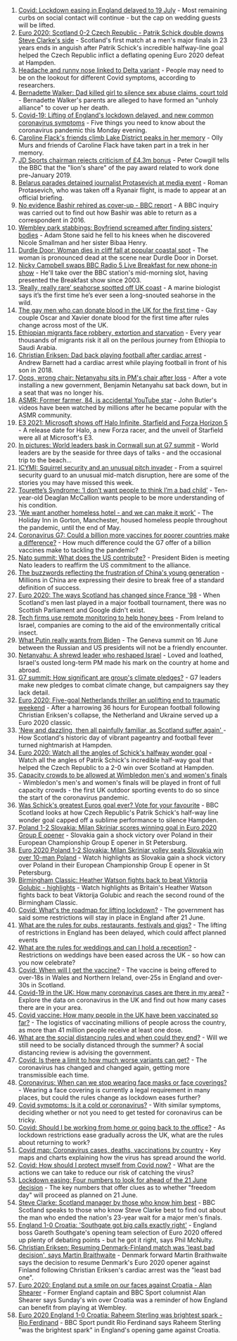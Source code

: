 1. [Covid: Lockdown easing in England delayed to 19 July](https://www.bbc.co.uk/news/uk-57476776) - Most remaining curbs on social contact will continue - but the cap on wedding guests will be lifted.
2. [Euro 2020: Scotland 0-2 Czech Republic - Patrik Schick double downs Steve Clarke's side](https://www.bbc.co.uk/sport/football/51197776) - Scotland's first match at a men's major finals in 23 years ends in anguish after Patrik Schick's incredible halfway-line goal helped the Czech Republic inflict a deflating opening Euro 2020 defeat at Hampden.
3. [Headache and runny nose linked to Delta variant](https://www.bbc.co.uk/news/health-57467051) - People may need to be on the lookout for different Covid symptoms, according to researchers.
4. [Bernadette Walker: Dad killed girl to silence sex abuse claims, court told](https://www.bbc.co.uk/news/uk-england-cambridgeshire-57471768) - Bernadette Walker's parents are alleged to have formed an "unholy alliance" to cover up her death.
5. [Covid-19: Lifting of England's lockdown delayed, and new common coronavirus symptoms](https://www.bbc.co.uk/news/uk-57475005) - Five things you need to know about the coronavirus pandemic this Monday evening.
6. [Caroline Flack's friends climb Lake District peaks in her memory](https://www.bbc.co.uk/news/uk-57474925) - Olly Murs and friends of Caroline Flack have taken part in a trek in her memory.
7. [JD Sports chairman rejects criticism of £4.3m bonus](https://www.bbc.co.uk/news/business-57467451) - Peter Cowgill tells the BBC that the "lion's share" of the pay award related to work done pre-January 2019.
8. [Belarus parades detained journalist Protasevich at media event](https://www.bbc.co.uk/news/world-europe-57473375) - Roman Protasevich, who was taken off a Ryanair flight, is made to appear at an official briefing.
9. [No evidence Bashir rehired as cover-up - BBC report](https://www.bbc.co.uk/news/uk-57469980) - A BBC inquiry was carried out to find out how Bashir was able to return as a correspondent in 2016.
10. [Wembley park stabbings: Boyfriend screamed after finding sisters' bodies](https://www.bbc.co.uk/news/uk-england-london-57471267) - Adam Stone said he fell to his knees when he discovered Nicole Smallman and her sister Bibaa Henry.
11. [Durdle Door: Woman dies in cliff fall at popular coastal spot](https://www.bbc.co.uk/news/uk-england-dorset-57475474) - The woman is pronounced dead at the scene near Durdle Door in Dorset.
12. [Nicky Campbell swaps BBC Radio 5 Live Breakfast for new phone-in show](https://www.bbc.co.uk/news/entertainment-arts-57472944) - He'll take over the BBC station's mid-morning slot, having presented the Breakfast show since 2003.
13. [‘Really, really rare’ seahorse spotted off UK coast](https://www.bbc.co.uk/news/science-environment-57448237) - A marine biologist says it’s the first time he’s ever seen a long-snouted seahorse in the wild.
14. [The gay men who can donate blood in the UK for the first time](https://www.bbc.co.uk/news/uk-57469036) - Gay couple Oscar and Xavier donate blood for the first time after rules change across most of the UK.
15. [Ethiopian migrants face robbery, extortion and starvation](https://www.bbc.co.uk/news/world-africa-57447744) - Every year thousands of migrants risk it all on the perilous journey from Ethiopia to Saudi Arabia.
16. [Christian Eriksen: Dad back playing football after cardiac arrest](https://www.bbc.co.uk/news/uk-wales-57466397) - Andrew Barnett had a cardiac arrest while playing football in front of his son in 2018.
17. [Oops, wrong chair: Netanyahu sits in PM's chair after loss](https://www.bbc.co.uk/news/world-57466408) - After a vote installing a new government, Benjamin Netanyahu sat back down, but in a seat that was no longer his.
18. [ASMR: Former farmer, 84, is accidental YouTube star](https://www.bbc.co.uk/news/uk-england-derbyshire-57402080) - John Butler's videos have been watched by millions after he became popular with the ASMR community.
19. [E3 2021: Microsoft shows off Halo Infinite, Starfield and Forza Horizon 5](https://www.bbc.co.uk/news/technology-57464057) - A release date for Halo, a new Forza racer, and the unveil of Starfield were all at Microsoft's E3.
20. [In pictures: World leaders bask in Cornwall sun at G7 summit](https://www.bbc.co.uk/news/uk-57438878) - World leaders are by the seaside for three days of talks - and the occasional trip to the beach...
21. [ICYMI: Squirrel security and an unusual pitch invader](https://www.bbc.co.uk/news/world-57432086) - From a squirrel security guard to an unusual mid-match disruption, here are some of the stories you may have missed this week.
22. [Tourette’s Syndrome: ‘I don’t want people to think I’m a bad child’](https://www.bbc.co.uk/news/uk-northern-ireland-57435056) - Ten-year-old Deaglan McCallion wants people to be more understanding of his condition.
23. ['We want another homeless hotel - and we can make it work'](https://www.bbc.co.uk/news/stories-57448625) - The Holiday Inn in Gorton, Manchester, housed homeless people throughout the pandemic, until the end of May.
24. [Coronavirus G7: Could a billion more vaccines for poorer countries make a difference?](https://www.bbc.co.uk/news/57427877) - How much difference could the G7 offer of a billion vaccines make to tackling the pandemic?
25. [Nato summit: What does the US contribute?](https://www.bbc.co.uk/news/world-44717074) - President Biden is meeting Nato leaders to reaffirm the US commitment to the alliance.
26. [The buzzwords reflecting the frustration of China's young generation](https://www.bbc.co.uk/news/world-asia-china-57328508) - Millions in China are expressing their desire to break free of a standard definition of success.
27. [Euro 2020: The ways Scotland has changed since France '98](https://www.bbc.co.uk/news/uk-scotland-57439470) - When Scotland's men last played in a major football tournament, there was no Scottish Parliament and Google didn't exist.
28. [Tech firms use remote monitoring to help honey bees](https://www.bbc.co.uk/news/business-57397182) - From Ireland to Israel, companies are coming to the aid of the environmentally critical insect.
29. [What Putin really wants from Biden](https://www.bbc.co.uk/news/world-europe-57427055) - The Geneva summit on 16 June between the Russian and US presidents will not be a friendly encounter.
30. [Netanyahu: A shrewd leader who reshaped Israel](https://www.bbc.co.uk/news/world-middle-east-57306615) - Loved and loathed, Israel's ousted long-term PM made his mark on the country at home and abroad.
31. [G7 summit: How significant are group's climate pledges?](https://www.bbc.co.uk/news/science-environment-57462040) - G7 leaders make new pledges to combat climate change, but campaigners say they lack detail.
32. [Euro 2020: Five-goal Netherlands thriller an uplifting end to traumatic weekend](https://www.bbc.co.uk/sport/football/57464514) - After a harrowing 36 hours for European football following Christian Eriksen's collapse, the Netherland and Ukraine served up a Euro 2020 classic.
33. ['New and dazzling, then all painfully familiar, as Scotland suffer again' ](https://www.bbc.co.uk/sport/football/57471795) - How Scotland's historic day of vibrant pageantry and football fever turned nightmarish at Hampden.
34. [Euro 2020: Watch all the angles of Schick's halfway wonder goal](https://www.bbc.co.uk/sport/av/football/57475435) - Watch all the angles of Patrik Schick's incredible half-way goal that helped the Czech Republic to a 2-0 win over Scotland at Hampden.
35. [Capacity crowds to be allowed at Wimbledon men's and women's finals](https://www.bbc.co.uk/sport/57473711) - Wimbledon's men's and women's finals will be played in front of full capacity crowds - the first UK outdoor sporting events to do so since the start of the coronavirus pandemic.
36. [Was Schick's greatest Euros goal ever? Vote for your favourite](https://www.bbc.co.uk/sport/football/57473976) - BBC Scotland looks at how Czech Republic's Patrik Schick's half-way line wonder goal capped off a sublime performance to silence Hampden.
37. [Poland 1-2 Slovakia: Milan Skriniar scores winning goal in Euro 2020 Group E opener](https://www.bbc.co.uk/sport/football/51197783) - Slovakia gain a shock victory over Poland in their European Championship Group E opener in St Petersburg.
38. [Euro 2020 Poland 1-2 Slovakia: Milan Skriniar volley seals Slovakia win over 10-man Poland](https://www.bbc.co.uk/sport/av/football/57476921) - Watch highlights as Slovakia gain a shock victory over Poland in their European Championship Group E opener in St Petersburg.
39. [Birmingham Classic: Heather Watson fights back to beat Viktorija Golubic - highlights](https://www.bbc.co.uk/sport/av/tennis/57477610) - Watch highlights as Britain's Heather Watson fights back to beat Viktorija Golubic and reach the second round of the Birmingham Classic.
40. [Covid: What's the roadmap for lifting lockdown?](https://www.bbc.co.uk/news/explainers-52530518) - The government has said some restrictions will stay in place in England after 21 June.
41. [What are the rules for pubs, restaurants, festivals and gigs?](https://www.bbc.co.uk/news/business-52977388) - The lifting of restrictions in England has been delayed, which could affect planned events
42. [What are the rules for weddings and can I hold a reception?](https://www.bbc.co.uk/news/explainers-52811509) - Restrictions on weddings have been eased across the UK - so how can you now celebrate?
43. [Covid: When will I get the vaccine?](https://www.bbc.co.uk/news/health-55045639) - The vaccine is being offered to over-18s in Wales and Northern Ireland, over-25s in England and over-30s in Scotland.
44. [Covid-19 in the UK: How many coronavirus cases are there in my area?](https://www.bbc.co.uk/news/uk-51768274) - Explore the data on coronavirus in the UK and find out how many cases there are in your area.
45. [Covid vaccine: How many people in the UK have been vaccinated so far?](https://www.bbc.co.uk/news/health-55274833) - The logistics of vaccinating millions of people across the country, as more than 41 million people receive at least one dose.
46. [What are the social distancing rules and when could they end?](https://www.bbc.co.uk/news/uk-51506729) - Will we still need to be socially distanced through the summer? A social distancing review is advising the government.
47. [Covid: Is there a limit to how much worse variants can get?](https://www.bbc.co.uk/news/health-57431420) - The coronavirus has changed and changed again, getting more transmissible each time.
48. [Coronavirus: When can we stop wearing face masks or face coverings?](https://www.bbc.co.uk/news/health-51205344) - Wearing a face covering is currently a legal requirement in many places, but could the rules change as lockdown eases further?
49. [Covid symptoms: Is it a cold or coronavirus?](https://www.bbc.co.uk/news/health-54145299) - With similar symptoms, deciding whether or not you need to get tested for coronavirus can be tricky.
50. [Covid: Should I be working from home or going back to the office?](https://www.bbc.co.uk/news/business-52567567) - As lockdown restrictions ease gradually across the UK, what are the rules about returning to work?
51. [Covid map: Coronavirus cases, deaths, vaccinations by country](https://www.bbc.co.uk/news/world-51235105) - Key maps and charts explaining how the virus has spread around the world.
52. [Covid: How should I protect myself from Covid now?](https://www.bbc.co.uk/news/health-57087517) - What are the actions we can take to reduce our risk of catching the virus?
53. [Lockdown easing: Four numbers to look for ahead of the 21 June decision](https://www.bbc.co.uk/news/57403888) - The key numbers that offer clues as to whether "freedom day" will proceed as planned on 21 June.
54. [Steve Clarke: Scotland manager by those who know him best](https://www.bbc.co.uk/sport/football/54908387) - BBC Scotland speaks to those who know Steve Clarke best to find out about the man who ended the nation's 23-year wait for a major men's finals.
55. [England 1-0 Croatia: 'Southgate got big calls exactly right'](https://www.bbc.co.uk/sport/football/57462001) - England boss Gareth Southgate's opening team selection of Euro 2020 offered up plenty of debating points - but he got it right, says Phil McNulty.
56. [Christian Eriksen: Resuming Denmark-Finland match was 'least bad decision', says Martin Braithwaite](https://www.bbc.co.uk/sport/football/57468439) - Denmark forward Martin Braithwaite says the decision to resume Denmark's Euro 2020 opener against Finland following Christian Eriksen's cardiac arrest was the "least bad one".
57. [Euro 2020: England put a smile on our faces against Croatia - Alan Shearer](https://www.bbc.co.uk/sport/football/57436324) - Former England captain and BBC Sport columnist Alan Shearer says Sunday's win over Croatia was a reminder of how England can benefit from playing at Wembley.
58. [Euro 2020 England 1-0 Croatia: Raheem Sterling was brightest spark - Rio Ferdinand](https://www.bbc.co.uk/sport/av/football/57462922) - BBC Sport pundit Rio Ferdinand says Raheem Sterling "was the brightest spark" in England's opening game against Croatia.
